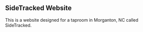 ## SideTracked Website

This is a website designed for a taproom in Morganton, NC called SideTracked.  
